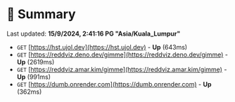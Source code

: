 # 📖 Summary
Last updated: **15/9/2024, 2:41:16 PG "Asia/Kuala_Lumpur"**

- `GET` [https://hst.ujol.dev](https://hst.ujol.dev) - **Up** (643ms)
- `GET` [https://reddviz.deno.dev/gimme](https://reddviz.deno.dev/gimme) - **Up** (2619ms)
- `GET` [https://reddviz.amar.kim/gimme](https://reddviz.amar.kim/gimme) - **Up** (991ms)
- `GET` [https://dumb.onrender.com](https://dumb.onrender.com) - **Up** (362ms)
